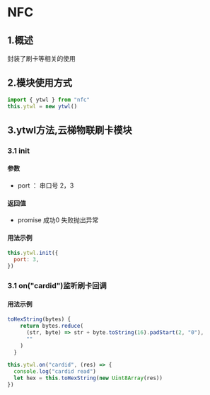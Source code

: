 # **NFC**

## 1.概述

封装了刷卡等相关的使用

## 2.模块使用方式

```javascript
import { ytwl } from "nfc"
this.ytwl = new ytwl()
```

## 3.ytwl方法,云梯物联刷卡模块

### 3.1 init

#### 参数

- port ： 串口号 2，3

#### 返回值

- promise 成功0 失败抛出异常

#### 用法示例

```javascript
this.ytwl.init({
  port: 3,
})
```

### 3.1 on("cardid")监听刷卡回调

#### 用法示例

```javascript
toHexString(bytes) {
    return bytes.reduce(
      (str, byte) => str + byte.toString(16).padStart(2, "0"),
      ""
    )
  }

this.ytwl.on("cardid", (res) => {
  console.log("cardid read")
  let hex = this.toHexString(new Uint8Array(res))
})
```

